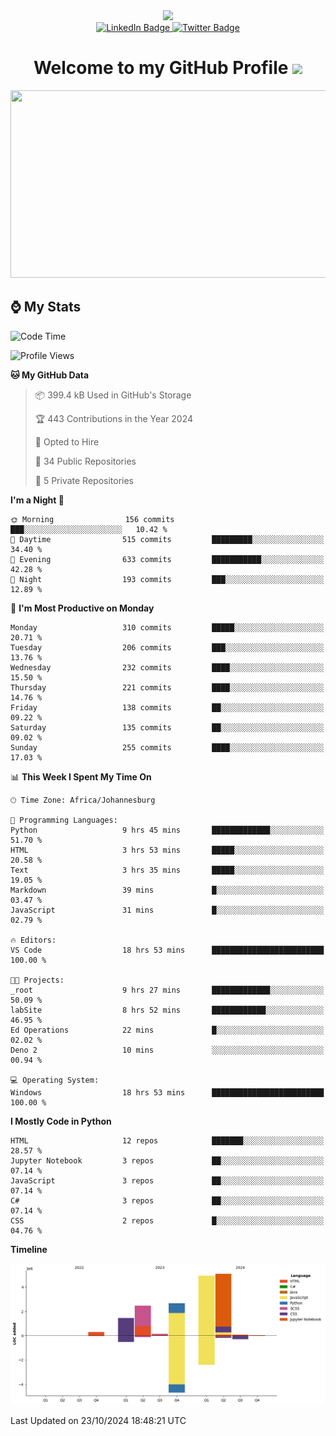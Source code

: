 <div id="header" align="center">
  <img src="https://github.com/user-attachments/assets/c79c3d9c-c1c6-4de8-b134-d96659ba3b04" width="100"/>

 <div id="badges">
   <a href="br-code.bcodelabs.com">
     <img src="https://img.shields.io/badge/Website-blue?style=for-the-badge&logo=linkedin&logoColor=white" alt="LinkedIn Badge">
   </a>
  
   <a href="search.bcodelabs.com">
     <img src="https://img.shields.io/badge/searXNG-lightblue?style=for-the-badge&logo=twitter&logoColor=white" alt="Twitter Badge">
   </a>
 </div>
 
 <h1>
  Welcome to my GitHub Profile 
   <img src="https://media.giphy.com/media/hvRJCLFzcasrR4ia7z/giphy.gif" width="30px"/>
 </h1>
 
 <div align="center">
   <img src="https://media.giphy.com/media/dWesBcTLavkZuG35MI/giphy.gif" width="600" height="300"/>
 </div>
</div>

## ⌚ My Stats

<!--START_SECTION:waka-->
![Code Time](http://img.shields.io/badge/Code%20Time-57%20hrs%2026%20mins-blue)

![Profile Views](http://img.shields.io/badge/Profile%20Views-26-blue)

**🐱 My GitHub Data** 

> 📦 399.4 kB Used in GitHub's Storage 
 > 
> 🏆 443 Contributions in the Year 2024
 > 
> 💼 Opted to Hire
 > 
> 📜 34 Public Repositories 
 > 
> 🔑 5 Private Repositories 
 > 
**I'm a Night 🦉** 

```text
🌞 Morning                156 commits         ███░░░░░░░░░░░░░░░░░░░░░░   10.42 % 
🌆 Daytime                515 commits         █████████░░░░░░░░░░░░░░░░   34.40 % 
🌃 Evening                633 commits         ███████████░░░░░░░░░░░░░░   42.28 % 
🌙 Night                  193 commits         ███░░░░░░░░░░░░░░░░░░░░░░   12.89 % 
```
📅 **I'm Most Productive on Monday** 

```text
Monday                   310 commits         █████░░░░░░░░░░░░░░░░░░░░   20.71 % 
Tuesday                  206 commits         ███░░░░░░░░░░░░░░░░░░░░░░   13.76 % 
Wednesday                232 commits         ████░░░░░░░░░░░░░░░░░░░░░   15.50 % 
Thursday                 221 commits         ████░░░░░░░░░░░░░░░░░░░░░   14.76 % 
Friday                   138 commits         ██░░░░░░░░░░░░░░░░░░░░░░░   09.22 % 
Saturday                 135 commits         ██░░░░░░░░░░░░░░░░░░░░░░░   09.02 % 
Sunday                   255 commits         ████░░░░░░░░░░░░░░░░░░░░░   17.03 % 
```


📊 **This Week I Spent My Time On** 

```text
🕑︎ Time Zone: Africa/Johannesburg

💬 Programming Languages: 
Python                   9 hrs 45 mins       █████████████░░░░░░░░░░░░   51.70 % 
HTML                     3 hrs 53 mins       █████░░░░░░░░░░░░░░░░░░░░   20.58 % 
Text                     3 hrs 35 mins       █████░░░░░░░░░░░░░░░░░░░░   19.05 % 
Markdown                 39 mins             █░░░░░░░░░░░░░░░░░░░░░░░░   03.47 % 
JavaScript               31 mins             █░░░░░░░░░░░░░░░░░░░░░░░░   02.79 % 

🔥 Editors: 
VS Code                  18 hrs 53 mins      █████████████████████████   100.00 % 

🐱‍💻 Projects: 
_root                    9 hrs 27 mins       █████████████░░░░░░░░░░░░   50.09 % 
labSite                  8 hrs 52 mins       ████████████░░░░░░░░░░░░░   46.95 % 
Ed Operations            22 mins             █░░░░░░░░░░░░░░░░░░░░░░░░   02.02 % 
Deno 2                   10 mins             ░░░░░░░░░░░░░░░░░░░░░░░░░   00.94 % 

💻 Operating System: 
Windows                  18 hrs 53 mins      █████████████████████████   100.00 % 
```

**I Mostly Code in Python** 

```text
HTML                     12 repos            ███████░░░░░░░░░░░░░░░░░░   28.57 % 
Jupyter Notebook         3 repos             ██░░░░░░░░░░░░░░░░░░░░░░░   07.14 % 
JavaScript               3 repos             ██░░░░░░░░░░░░░░░░░░░░░░░   07.14 % 
C#                       3 repos             ██░░░░░░░░░░░░░░░░░░░░░░░   07.14 % 
CSS                      2 repos             █░░░░░░░░░░░░░░░░░░░░░░░░   04.76 % 
```



**Timeline**

![Lines of Code chart](https://raw.githubusercontent.com/brandenvs/brandenvs/main/assets/bar_graph.png)


 Last Updated on 23/10/2024 18:48:21 UTC
<!--END_SECTION:waka-->
<!--
**brandenvs/brandenvs** is a ✨ _special_ ✨ repository because its `README.md` (this file) appears on your GitHub profile.

Here are some ideas to get you started:

- 🔭 I’m currently working on ...
- 🌱 I’m currently learning ...
- 👯 I’m looking to collaborate on ...
- 🤔 I’m looking for help with ...
- 💬 Ask me about ...
- 📫 How to reach me: ...
- 😄 Pronouns: ...
- ⚡ Fun fact: ...
-->
